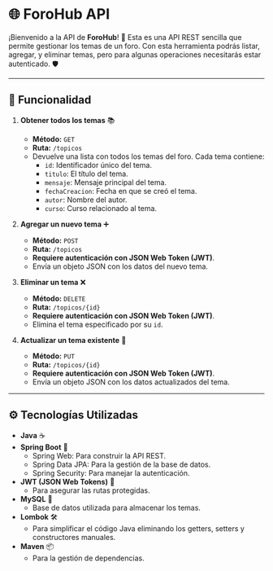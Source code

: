 
# 🌐 ForoHub API

¡Bienvenido a la API de **ForoHub**! 🚀 Esta es una API REST sencilla que permite gestionar los temas de un foro. Con esta herramienta podrás listar, agregar, y eliminar temas, pero para algunas operaciones necesitarás estar autenticado. 🛡️

---

## 📝 Funcionalidad

1. **Obtener todos los temas** 📚  
   - **Método:** `GET`  
   - **Ruta:** `/topicos`  
   - Devuelve una lista con todos los temas del foro. Cada tema contiene:
     - `id`: Identificador único del tema.  
     - `titulo`: El título del tema.  
     - `mensaje`: Mensaje principal del tema.  
     - `fechaCreacion`: Fecha en que se creó el tema.  
     - `autor`: Nombre del autor.  
     - `curso`: Curso relacionado al tema.

2. **Agregar un nuevo tema** ➕  
   - **Método:** `POST`  
   - **Ruta:** `/topicos`  
   - **Requiere autenticación con JSON Web Token (JWT)**.  
   - Envía un objeto JSON con los datos del nuevo tema.

3. **Eliminar un tema** ❌  
   - **Método:** `DELETE`  
   - **Ruta:** `/topicos/{id}`  
   - **Requiere autenticación con JSON Web Token (JWT)**.  
   - Elimina el tema especificado por su `id`.

4. **Actualizar un tema existente** 🔄  
   - **Método:** `PUT`  
   - **Ruta:** `/topicos/{id}`  
   - **Requiere autenticación con JSON Web Token (JWT)**.  
   - Envía un objeto JSON con los datos actualizados del tema.

---

## ⚙️ Tecnologías Utilizadas

- **Java** ☕  
- **Spring Boot** 🌱  
  - Spring Web: Para construir la API REST.  
  - Spring Data JPA: Para la gestión de la base de datos.  
  - Spring Security: Para manejar la autenticación.  
- **JWT (JSON Web Tokens)** 🔑  
  - Para asegurar las rutas protegidas.  
- **MySQL** 🐬  
  - Base de datos utilizada para almacenar los temas.  
- **Lombok** 🛠️  
  - Para simplificar el código Java eliminando los getters, setters y constructores manuales.  
- **Maven** 📦  
  - Para la gestión de dependencias.

